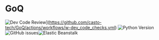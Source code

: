 # GoQ

![Dev Code Review](https://github.com/casto-tech/GoQ/actions/workflows/w-dev_code_checks.yml/badge.svg)](https://github.com/casto-tech/GoQ/actions/workflows/w-dev_code_checks.yml) ![Python Version](https://img.shields.io/badge/python-3.12-blue.svg) ![GitHub issues](https://img.shields.io/github/issues/casto-tech/GoQ.svg)![Elastic Beanstalk](https://img.shields.io/badge/AWS-Elastic%20Beanstalk-success?logo=amazon-aws)
